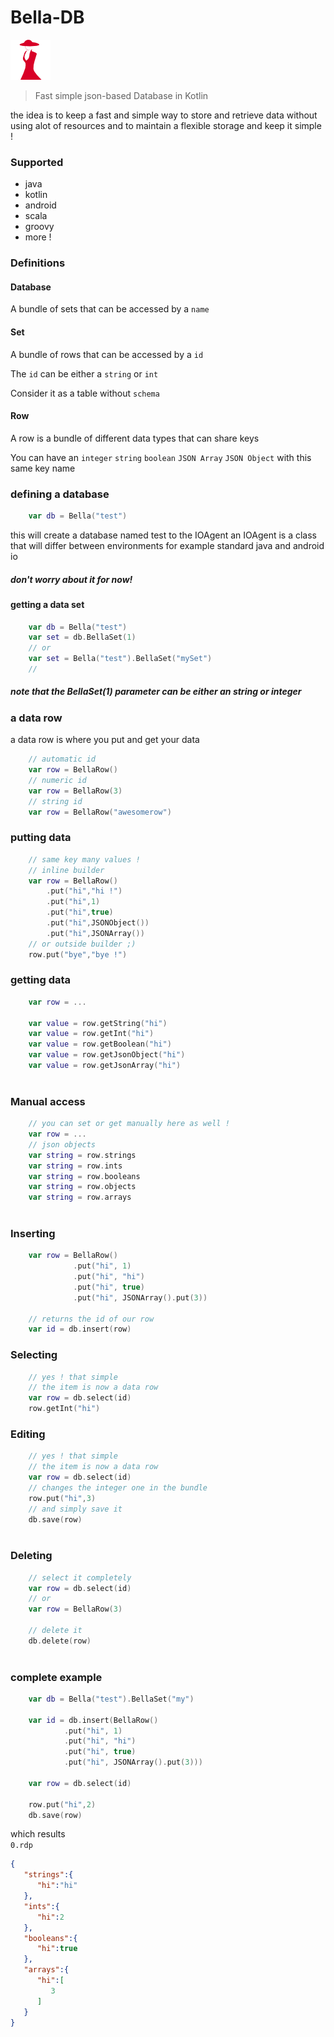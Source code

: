 # Bella-DB

![Icon](icon.png)

> Fast simple json-based Database in Kotlin

the idea is to keep a fast and simple way to store and retrieve data without using alot of resources and to maintain a flexible storage and keep it simple ! 

### Supported

* java
* kotlin
* android
* scala
* groovy
* more !

### Definitions

#### Database

A bundle of sets that can be accessed by a `name`

#### Set

A bundle of rows that can be accessed by a `id`

The `id` can be either a `string` or `int`

Consider it as a table without `schema`

#### Row

A row is a bundle of different data types that can share keys

You can have an `integer` `string` `boolean` `JSON Array` `JSON Object` with this same key name

### defining a database
```kotlin
    var db = Bella("test")
```
this will create a database named test to the IOAgent 
an IOAgent is a class that will differ between environments for example standard java and android io
##### don't worry about it for now!
#### getting a data set
```kotlin
    var db = Bella("test")
    var set = db.BellaSet(1)
    // or 
    var set = Bella("test").BellaSet("mySet")
    // 
```
##### note that the BellaSet(1) parameter can be either an string or integer

### a data row
a data row is where you put and get your data
```kotlin
    // automatic id
    var row = BellaRow()
    // numeric id
    var row = BellaRow(3)
    // string id
    var row = BellaRow("awesomerow") 
```
### putting data
```kotlin
    // same key many values !
    // inline builder
    var row = BellaRow()
        .put("hi","hi !")
        .put("hi",1)
        .put("hi",true)
        .put("hi",JSONObject())
        .put("hi",JSONArray())
    // or outside builder ;)                    
    row.put("bye","bye !") 
```
### getting data
```kotlin
    var row = ...     
   
    var value = row.getString("hi")
    var value = row.getInt("hi")
    var value = row.getBoolean("hi")
    var value = row.getJsonObject("hi")
    var value = row.getJsonArray("hi")
    
```
### Manual access
```kotlin
    // you can set or get manually here as well !
    var row = ...     
    // json objects
    var string = row.strings
    var string = row.ints
    var string = row.booleans
    var string = row.objects
    var string = row.arrays
    
```

### Inserting

```kotlin
    var row = BellaRow()
              .put("hi", 1)
              .put("hi", "hi")
              .put("hi", true)
              .put("hi", JSONArray().put(3))
              
    // returns the id of our row
    var id = db.insert(row)
```

### Selecting
```kotlin
    // yes ! that simple
    // the item is now a data row
    var row = db.select(id)
    row.getInt("hi")
```

### Editing
```kotlin
    // yes ! that simple
    // the item is now a data row
    var row = db.select(id)
    // changes the integer one in the bundle
    row.put("hi",3)
    // and simply save it
    db.save(row)
    
```

### Deleting
```kotlin
    // select it completely 
    var row = db.select(id)
    // or 
    var row = BellaRow(3)
    
    // delete it
    db.delete(row)
    
```

### complete example
```kotlin
    var db = Bella("test").BellaSet("my")

    var id = db.insert(BellaRow()
            .put("hi", 1)
            .put("hi", "hi")
            .put("hi", true)
            .put("hi", JSONArray().put(3)))

    var row = db.select(id)
    
    row.put("hi",2)
    db.save(row)
```

which results
<br/>
`
0.rdp
`
```json
{
   "strings":{
      "hi":"hi"
   },
   "ints":{
      "hi":2
   },
   "booleans":{
      "hi":true
   },
   "arrays":{
      "hi":[
         3
      ]
   }
}

```
